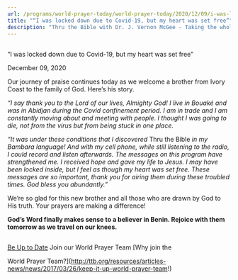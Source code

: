 ```yaml
---
url: /programs/world-prayer-today/world-prayer-today/2020/12/09/i-was-locked-down-due-to-covid-19-but-my-heart-was-set-free
title: "“I was locked down due to Covid-19, but my heart was set free”"
description: "Thru the Bible with Dr. J. Vernon McGee - Taking the whole Word to the whole world"
---
```







## 
 “I was locked down due to Covid-19, but my heart was set free”


December 09, 2020




Our journey of praise continues today as we welcome a brother from Ivory Coast to the family of God. Here’s his story.

*“I say thank you to the Lord of our lives, Almighty God! I live in Bouaké and was in Abidjan during the Covid confinement period. I am in trade and I am constantly moving about and meeting with people. I thought I was going to die, not from the virus but from being stuck in one place.* 

*“It was under these conditions that I discovered* Thru the Bible *in my Bambara language! And with my cell phone, while still listening to the radio, I could record and listen afterwards. The messages on this program have strengthened me. I received hope and gave my life to Jesus. I may have been locked inside, but I feel as though my heart was set free. These messages are so important, thank you for airing them during these troubled times. God bless you abundantly.”*

We’re so glad for this new brother and all those who are drawn by God to His truth. Your prayers are making a difference!

**God’s Word finally makes sense to a believer in Benin. Rejoice with them tomorrow as we travel on our knees.**







## 




[Be Up to Date](http://feeds.feedburner.com/WorldPrayerToday "World Prayer Today RSS Feed")
Join our World Prayer Team
[Why join the  

World Prayer Team?](http://ttb.org/resources/articles-news/news/2017/03/26/keep-it-up-world-prayer-team!)




